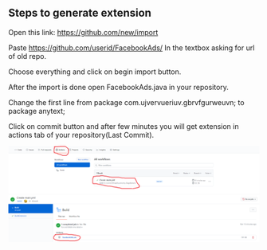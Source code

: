 ## Steps to generate extension

Open this link: https://github.com/new/import

Paste https://github.com/userid/FacebookAds/ In the textbox asking for url of old repo.

Choose everything and click on begin import button.

After the import is done open FacebookAds.java in your repository.

Change the first line from package com.ujvervueriuv.gbrvfgurweuvn; to package anytext;

Click on commit button and after few minutes you will get extension in actions tab of your repository(Last Commit).

![Actions](actions.PNG)
![Build](build.PNG)
